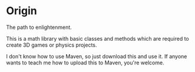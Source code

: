 # Origin
The path to enlightenment.

This is a math library with basic classes and methods which are required
to create 3D games or physics projects.

I don't know how to use Maven, so just download this and use it.
If anyone wants to teach me how to upload this to Maven, you're welcome.